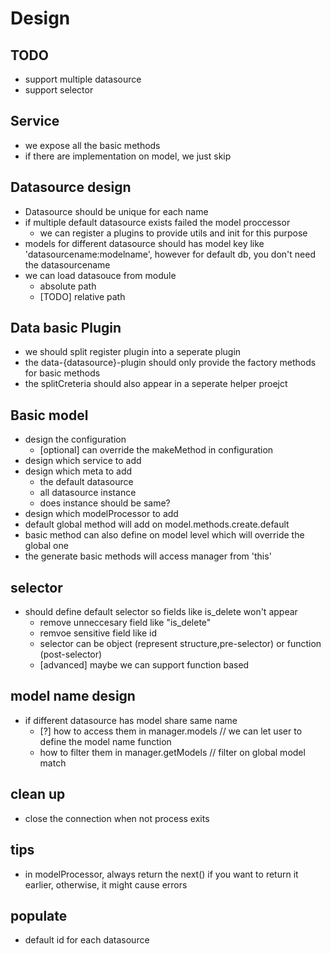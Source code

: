 # Design

## TODO
* support multiple datasource
* support selector


## Service
* we expose all the basic methods
* if there are implementation on model, we just skip

## Datasource design
* Datasource should be unique for each name
* if multiple default datasource exists failed the model proccessor
    * we can register a plugins to provide utils and init for this purpose
* models for different datasource should has model key like 'datasourcename:modelname', however for default db, you don't need the datasourcename
* we can load datasouce from module
    * absolute path
    * [TODO] relative path

## Data basic Plugin
* we should split register plugin into a seperate plugin
* the data-{datasource}-plugin should only provide the factory methods for basic methods
* the splitCreteria should also appear in a seperate helper proejct 

## Basic model
* design the configuration
    * [optional] can override the makeMethod in configuration
* design which service to add
* design which meta to add
    * the default datasource
    * all datasource instance
    * does instance should be same?
* design which modelProcessor to add
* default global method will add on model.methods.create.default
* basic method can also define on model level which will override the global one
* the generate basic methods will access manager from 'this'


## selector
* should define default selector so fields like is_delete won't appear
    * remove unneccesary field like "is_delete"
    * remvoe sensitive field like id
    * selector can be object (represent structure,pre-selector) or function (post-selector)
    * [advanced] maybe we can support function based


## model name design
* if different datasource has model share same name
    * [?] how to access them in manager.models // we can let user to define the model name function
    * how to filter them in manager.getModels // filter on global model match

## clean up 
* close the connection when not process exits


## tips
* in modelProcessor, always return the next() if you want to return it earlier, otherwise, it might cause errors


## populate
* default id for each datasource 